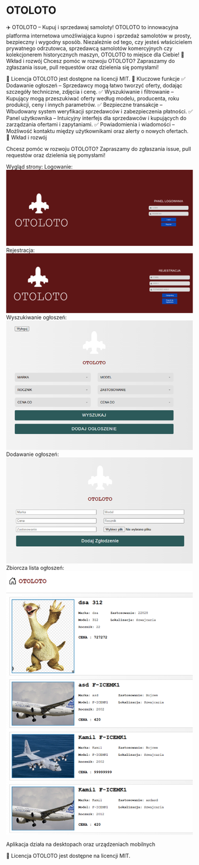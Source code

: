 # OTOLOTO
✈️ OTOLOTO – Kupuj i sprzedawaj samoloty!
OTOLOTO to innowacyjna platforma internetowa umożliwiająca kupno i sprzedaż samolotów w prosty, bezpieczny i wygodny sposób. Niezależnie od tego, czy jesteś właścicielem prywatnego odrzutowca, sprzedawcą samolotów komercyjnych czy kolekcjonerem historycznych maszyn, OTOLOTO to miejsce dla Ciebie!
👥 Wkład i rozwój
Chcesz pomóc w rozwoju OTOLOTO? Zapraszamy do zgłaszania issue, pull requestów oraz dzielenia się pomysłami!

📜 Licencja
OTOLOTO jest dostępne na licencji MIT.
🚀 Kluczowe funkcje
✅ Dodawanie ogłoszeń – Sprzedawcy mogą łatwo tworzyć oferty, dodając szczegóły techniczne, zdjęcia i cenę.
✅ Wyszukiwanie i filtrowanie – Kupujący mogą przeszukiwać oferty według modelu, producenta, roku produkcji, ceny i innych parametrów.
✅ Bezpieczne transakcje – Wbudowany system weryfikacji sprzedawców i zabezpieczenia płatności.
✅ Panel użytkownika – Intuicyjny interfejs dla sprzedawców i kupujących do zarządzania ofertami i zapytaniami.
✅ Powiadomienia i wiadomości – Możliwość kontaktu między użytkownikami oraz alerty o nowych ofertach.
👥 Wkład i rozwój

Chcesz pomóc w rozwoju OTOLOTO? Zapraszamy do zgłaszania issue, pull requestów oraz dzielenia się pomysłami!

Wygląd strony:
Logowanie:
![img.png](img.png)
Rejestracja:
![img_1.png](img_1.png)
Wyszukiwanie ogłoszeń:
![img_2.png](img_2.png)
Dodawanie ogłoszeń:
![img_3.png](img_3.png)
Zbiorcza lista ogłoszeń:
![img_4.png](img_4.png)


Aplikacja działa na desktopach oraz urządzeniach mobilnych


📜 Licencja
OTOLOTO jest dostępne na licencji MIT.